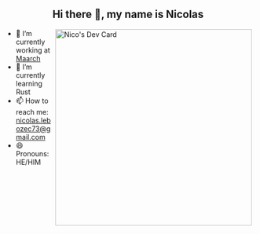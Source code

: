 
<div align = "center">
  <h2>Hi there 👋, my name is Nicolas</h2>
</div>
<a href="https://app.daily.dev/nico972" ><img align="right" src="https://api.daily.dev/devcards/83ffd643e5d34305806b3e8d7533f764.png?r=aqq" width="400" alt="Nico's Dev Card"/></a>

- 🔭 I’m currently working at [Maarch](https://maarch.com/maarch-courrier/)
- 🌱 I’m currently learning Rust
- 📫 How to reach me: nicolas.lebozec73@gmail.com  
- 😄 Pronouns: HE/HIM
